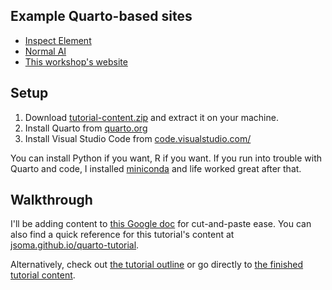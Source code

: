 ## Example Quarto-based sites

- [Inspect Element](https://inspectelement.org/)
- [Normal AI](https://normalai.org/)
- [This workshop's website](https://jsoma.github.io/quarto-tutorial/)

## Setup

1. Download [tutorial-content.zip](tutorial-content.zip) and extract it on your machine.
2. Install Quarto from [quarto.org](https://quarto.org)
3. Install Visual Studio Code from [code.visualstudio.com/](https://code.visualstudio.com/)

You can install Python if you want, R if you want. If you run into trouble with Quarto and code, I installed [miniconda](https://docs.conda.io/en/latest/miniconda.html) and life worked great after that.

## Walkthrough

I'll be adding content to [this Google doc](https://docs.google.com/document/d/1MsDNXIATr8gNtM3-4E2-MD_f-TzLHcl2DnpOQ6VlfnM/edit?usp=sharing) for cut-and-paste ease. You can also find a quick reference for this tutorial's content at [jsoma.github.io/quarto-tutorial](https://jsoma.github.io/quarto-tutorial).

Alternatively, check out [the tutorial outline](outline.md) or go directly to [the finished tutorial content](tutorial-content-after).

